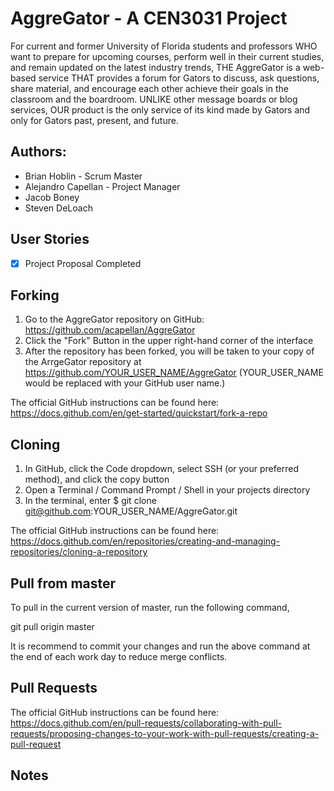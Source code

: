 # AggreGator - A CEN3031 Project

For current and former University of Florida students and professors WHO want to prepare for upcoming courses, perform well in their current studies, and remain updated on the latest industry trends, THE AggreGator is a web-based service THAT provides a forum for Gators to discuss, ask questions, share material, and encourage each other achieve their goals in the classroom and the boardroom. UNLIKE other message boards or blog services, OUR product is the only service of its kind made by Gators and only for Gators past, present, and future.

## Authors:

- Brian Hoblin - Scrum Master
- Alejandro Capellan - Project Manager
- Jacob Boney
- Steven DeLoach

## User Stories

- [x] Project Proposal Completed

## Forking

1. Go to the AggreGator repository on GitHub: https://github.com/acapellan/AggreGator
2. Click the "Fork" Button in the upper right-hand corner of the interface
3. After the repository has been forked, you will be taken to your copy of the ArrgeGator repository at https://github.com/YOUR_USER_NAME/AggreGator (YOUR_USER_NAME would be replaced with your GitHub user name.)

The official GitHub instructions can be found here: https://docs.github.com/en/get-started/quickstart/fork-a-repo

## Cloning

1. In GitHub, click the Code dropdown, select SSH (or your preferred method), and click the copy button
2. Open a Terminal / Command Prompt / Shell in your projects directory
3. In the terminal, enter $ git clone git@github.com:YOUR_USER_NAME/AggreGator.git

The official GitHub instructions can be found here: https://docs.github.com/en/repositories/creating-and-managing-repositories/cloning-a-repository

## Pull from master

To pull in the current version of master, run the following command,

git pull origin master

It is recommend to commit your changes and run the above command at the end of each work day to reduce merge conflicts.

## Pull Requests

The official GitHub instructions can be found here: https://docs.github.com/en/pull-requests/collaborating-with-pull-requests/proposing-changes-to-your-work-with-pull-requests/creating-a-pull-request

## Notes

